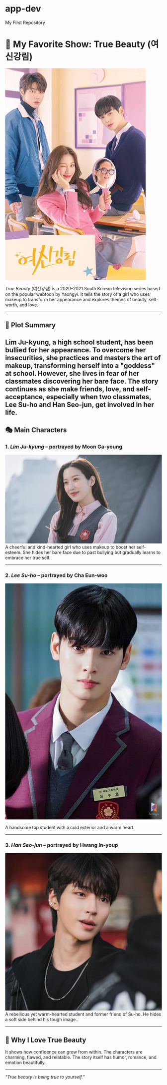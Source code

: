 # app-dev
My First Repository
# 🌸 My Favorite Show: True Beauty (여신강림)

![image alt](https://github.com/LeeYuan19/app-dev/blob/4492845d420fc8047a3383f4b9c3b3856e7e4a14/images%20(4).jpeg)

*True Beauty* (여신강림) is a 2020–2021 South Korean television series based on the popular webtoon by Yaongyi. It tells the story of a girl who uses makeup to transform her appearance and explores themes of beauty, self-worth, and love.

---

## 📖 Plot Summary

Lim Ju-kyung, a high school student, has been bullied for her appearance. To overcome her insecurities, she practices and masters the art of makeup, transforming herself into a "goddess" at school. However, she lives in fear of her classmates discovering her bare face. The story continues as she make friends, love, and self-acceptance, especially when two classmates, Lee Su-ho and Han Seo-jun, get involved in her life.
---

## 🎭 Main Characters

### 1. *Lim Ju-kyung* – portrayed by Moon Ga-young  
![image alt](https://github.com/LeeYuan19/app-dev/blob/8d5b16f3376a047ccfa7d9fd42f763bc9ad77205/True-Beauty-Fashion-Moon-Ga-Young.jpg)  
A cheerful and kind-hearted girl who uses makeup to boost her self-esteem. She hides her bare face due to past bullying but gradually learns to embrace her true self..

---

### 2. *Lee Su-ho* – portrayed by Cha Eun-woo  
![image alt](https://github.com/LeeYuan19/app-dev/blob/8d5b16f3376a047ccfa7d9fd42f763bc9ad77205/Lee.jpg)

A handsome top student with a cold exterior and a warm heart.

---

### 3. *Han Seo-jun* – portrayed by Hwang In-youp  
![image alt](https://github.com/LeeYuan19/app-dev/blob/8d5b16f3376a047ccfa7d9fd42f763bc9ad77205/Han.jpg)
A rebellious yet warm-hearted student and former friend of Su-ho. He hides a soft side behind his tough image..

---

## 💖 Why I Love True Beauty

It shows how confidence can grow from within.
The characters are charming, flawed, and relatable.
The story itself has humor, romance, and emotion beautifully.


---

*“True beauty is being true to yourself.”*
